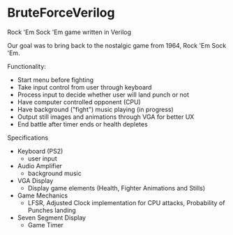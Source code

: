 # BruteForceVerilog
Rock 'Em Sock 'Em game written in Verilog 

Our goal was to bring back to the nostalgic game from 1964, Rock 'Em Sock 'Em. 

Functionality:
- Start menu before fighting
- Take input control from user through keyboard
- Process input to decide whether user will land punch or not
- Have computer controlled opponent (CPU)
- Have background ("fight") music playing (in progress)
- Output still images and animations through VGA for better UX
- End battle after timer ends or health depletes

Specifications
- Keyboard (PS2)
  - user input
- Audio Amplifier
  - background music
- VGA Display
  - Display game elements (Health, Fighter Animations and Stills)
- Game Mechanics
  - LFSR, Adjusted Clock implementation for CPU attacks, Probability of Punches landing
- Seven Segment Display
  - Game Timer
